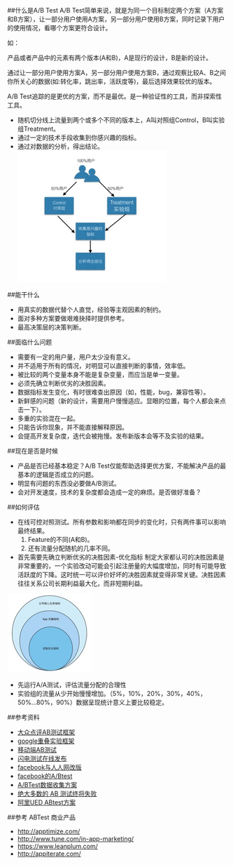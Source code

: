 
##什么是A/B Test
A/B Test简单来说，就是为同一个目标制定两个方案（A方案和B方案），让一部分用户使用A方案，另一部分用户使用B方案，同时记录下用户的使用情况，看哪个方案更符合设计。

如：

产品或者产品中的元素有两个版本(A和B)，A是现行的设计，B是新的设计。

通过让一部分用户使用方案A，另一部分用户使用方案B，通过观察比较A、B之间你所关心的数据(如:转化率，跳出率，活跃度等)，最后选择效果较优的版本。

A/B Test追踪的是更优的方案，而不是最优。是一种验证性的工具，而非探索性工具。

* 随机切分线上流量到两个或多个不同的版本上，A叫对照组Control，B叫实验组Treatment。
* 通过一定的技术手段收集到你感兴趣的指标。
* 通过对数据的分析，得出结论。
![](../_images/intro_2.png)

##能干什么
* 用真实的数据代替个人直觉，经验等主观因素的制约。
* 面对多种方案要做艰难抉择时提供参考。
* 最高决策层的决策判断。

##面临什么问题
* 需要有一定的用户量，用户太少没有意义。
* 并不适用于所有的情况，对明显可以直接判断的事情，效率低。
* 被比较的两个变量本身不能是复杂变量，而应当是单一变量。
* 必须先确立判断优劣的决胜因素。
* 数据指标发生变化，有时很难查出原因（如，性能，bug，兼容性等）。
* 新鲜感的问题（新的设计，需要用户慢慢适应。显眼的位置，每个人都会来点击一下）。
* 多重的实验混在一起。
* 只能告诉你现象，并不能直接解释原因。
* 会提高开发复杂度，迭代会被拖慢。发布新版本会等不及实验的结果。

##现在是否是时候
* 产品是否已经基本稳定？A/B Test仅能帮助选择更优方案，不能解决产品的最基本的逻辑是否成立的问题。
* 明显有问题的东西没必要做A/B测试。
* 会对开发速度，技术的复杂度都会造成一定的麻烦。是否做好准备？

##如何评估
* 在线可控对照测试。所有参数和影响都在同步的变化时，只有两件事可以影响最终结果。
	1. Feature的不同(A和B)。
	2. 还有流量分配随机的几率不同。
* 首先需要先确立判断优劣的决胜因素-优化指标
制定大家都认可的决胜因素是非常重要的，一个实验改动可能会引起注册量的大幅度增加，同时有可能导致活跃度的下降。这时统一可以评价好坏的决胜因素就变得非常关键。决胜因素往往关系公司长期利益最大化，而非短期利益。

![](../_images/intro_1.png)

* 先运行A/A测试，评估流量分配的合理性
* 实验组的流量从少开始慢慢增加。（5%，10%，20%，30%，40%，50%...80%，90%）数据呈现统计意义上要比较稳定。


##参考资料

* [大众点评AB测试框架](http://www.csdn.net/article/2015-03-24/2824303)
* [google重叠实验框架](http://www.csdn.net/article/2015-01-09/2823499)
* [移动端AB测试](http://www.docin.com/p-1180392615.html)
* [闪电测试在线发布](http://wenku.it168.com/d_001255104.shtml)
* [facebook与人人网改版](http://www.huxiu.com/article/130729.html)
* [facebook的A/Btest](http://www.huxiu.com/article/132639/1.html)
* [A/BTest数据收集方案](http://blog.csdn.net/weiguang_123/article/details/49203239)
* [绝大多数的 AB 测试终将失败](http://www.oschina.net/translate/most-of-your-abtests-will-fail)
* [阿里UED ABtest方案](http://www.aliued.cn/2010/09/27/ab-testing-realization-method.html)

##参考 ABTest 商业产品
* http://apptimize.com/
* http://www.tune.com/in-app-marketing/
* https://www.leanplum.com/
* http://appiterate.com/